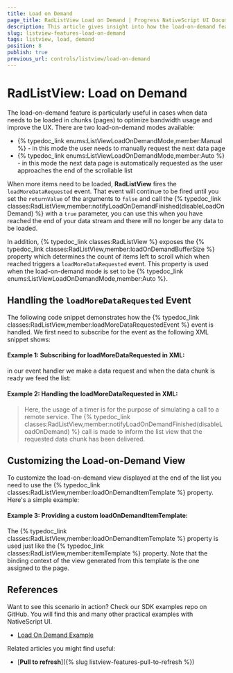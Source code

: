 ```yaml
---
title: Load on Demand
page_title: RadListView Load on Demand | Progress NativeScript UI Documentation
description: This article gives insight into how the load-on-demand feature is used.
slug: listview-features-load-on-demand
tags: listview, load, demand
position: 8
publish: true
previous_url: controls/listview/load-on-demand
---
```

# RadListView: Load on Demand
The load-on-demand feature is particularly useful in cases when data needs to be loaded in chunks (pages) to optimize bandwidth usage and improve the UX. There are two load-on-demand modes available:

- {% typedoc_link enums:ListViewLoadOnDemandMode,member:Manual %} - in this mode the user needs to manually request the next data page
- {% typedoc_link enums:ListViewLoadOnDemandMode,member:Auto %} - in this mode the next data page is automatically requested as the user approaches the end of the scrollable list

When more items need to be loaded, **RadListView** fires the `loadMoreDataRequested` event. That event will continue to be fired until you set the `returnValue` of the arguments to `false` and call the {% typedoc_link classes:RadListView,member:notifyLoadOnDemandFinished(disableLoadOnDemand) %} with a `true` parameter, you can use this when you have reached the end of your data stream and there will no longer be any data to be loaded.

In addition, {% typedoc_link classes:RadListView %} exposes the {% typedoc_link classes:RadListView,member:loadOnDemandBufferSize %} property which determines the count of items left to scroll which when reached triggers a `loadMoreDataRequested` event. This property is used when the load-on-demand mode is set to be {% typedoc_link enums:ListViewLoadOnDemandMode,member:Auto %}.

## Handling the `loadMoreDataRequested` Event
The following code snippet demonstrates how the {% typedoc_link classes:RadListView,member:loadMoreDataRequestedEvent %} event is handled. We first need to subscribe for the event as the following XML snippet shows:

#### __Example 1: Subscribing for loadMoreDataRequested in XML:__
<snippet id='listview-load-on-demand-xml'/>

in our event handler we make a data request and when the data chunk is ready we feed the list:

#### __Example 2: Handling the loadMoreDataRequested in XML:__
<snippet id='listview-load-on-demand-handler'/>

> Here, the usage of a timer is for the purpose of simulating a call to a remote service. The {% typedoc_link classes:RadListView,member:notifyLoadOnDemandFinished(disableLoadOnDemand) %} call is made to inform the list view that the requested data chunk has been delivered.

## Customizing the Load-on-Demand View
To customize the load-on-demand view displayed at the end of the list you need to use the {% typedoc_link classes:RadListView,member:loadOnDemandItemTemplate %} property. Here's a simple example:

#### __Example 3: Providing a custom loadOnDemandItemTemplate:__
<snippet id='listview-load-on-demand-custom-view'/>

The {% typedoc_link classes:RadListView,member:loadOnDemandItemTemplate %} property is used just like the {% typedoc_link classes:RadListView,member:itemTemplate %} property. Note that the binding context of the view generated from this template is the one assigned to the page.


## References
Want to see this scenario in action?
Check our SDK examples repo on GitHub. You will find this and many other practical examples with NativeScript UI.

* [Load On Demand Example](https://github.com/telerik/nativescript-ui-samples/tree/master/listview/app/examples/load-on-demand)

Related articles you might find useful:

* [**Pull to refresh**]({% slug listview-features-pull-to-refresh %})